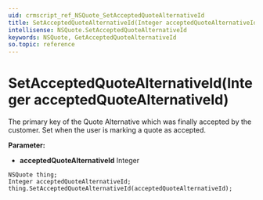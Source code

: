 ```yaml
---
uid: crmscript_ref_NSQuote_SetAcceptedQuoteAlternativeId
title: SetAcceptedQuoteAlternativeId(Integer acceptedQuoteAlternativeId)
intellisense: NSQuote.SetAcceptedQuoteAlternativeId
keywords: NSQuote, GetAcceptedQuoteAlternativeId
so.topic: reference
---
```


# SetAcceptedQuoteAlternativeId(Integer acceptedQuoteAlternativeId)

The primary key of the Quote Alternative which was finally accepted by the customer. Set when the user is marking a quote as accepted.

**Parameter:** 
* **acceptedQuoteAlternativeId** Integer

```crmscript
NSQuote thing;
Integer acceptedQuoteAlternativeId;
thing.SetAcceptedQuoteAlternativeId(acceptedQuoteAlternativeId);
```

